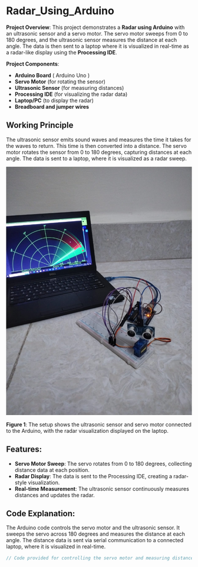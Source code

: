 # Radar_Using_Arduino


**Project Overview**:
This project demonstrates a **Radar using Arduino** with an ultrasonic sensor and a servo motor. The servo motor sweeps from 0 to 180 degrees, and the ultrasonic sensor measures the distance at each angle. The data is then sent to a laptop where it is visualized in real-time as a radar-like display using the **Processing IDE**.

**Project Components**:
- **Arduino Board** ( Arduino Uno )
- **Servo Motor** (for rotating the sensor)
- **Ultrasonic Sensor** (for measuring distances)
- **Processing IDE** (for visualizing the radar data)
- **Laptop/PC** (to display the radar)
- **Breadboard and jumper wires**

## Working Principle

The ultrasonic sensor emits sound waves and measures the time it takes for the waves to return. This time is then converted into a distance. The servo motor rotates the sensor from 0 to 180 degrees, capturing distances at each angle. The data is sent to a laptop, where it is visualized as a radar sweep.

![Project Setup](./Image_and_Video_of_the_project/radar.jpg)


**Figure 1**: The setup shows the ultrasonic sensor and servo motor connected to the Arduino, with the radar visualization displayed on the laptop.

## Features:
- **Servo Motor Sweep**: The servo rotates from 0 to 180 degrees, collecting distance data at each position.
- **Radar Display**: The data is sent to the Processing IDE, creating a radar-style visualization.
- **Real-time Measurement**: The ultrasonic sensor continuously measures distances and updates the radar.

## Code Explanation:
The Arduino code controls the servo motor and the ultrasonic sensor. It sweeps the servo across 180 degrees and measures the distance at each angle. The distance data is sent via serial communication to a connected laptop, where it is visualized in real-time.

```cpp
// Code provided for controlling the servo motor and measuring distances with the ultrasonic sensor.

